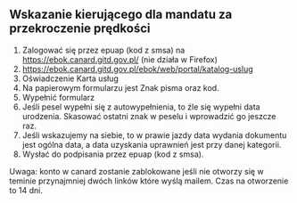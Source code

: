 ## Wskazanie kierującego dla mandatu za przekroczenie prędkości

1. Zalogować się przez epuap (kod z smsa) na https://ebok.canard.gitd.gov.pl/ (nie działa w Firefox)
2. https://ebok.canard.gitd.gov.pl/ebok/web/portal/katalog-uslug
3. Oświadczenie Karta usług
4. Na papierowym formularzu jest Znak pisma oraz kod.
5. Wypełnić formularz
6. Jeśli pesel wypełni się z autowypełnienia, to źle się wypełni data urodzenia. Skasować ostatni znak w peselu i wprowadzić go jeszcze raz.
7. Jeśli wskazujemy na siebie, to w prawie jazdy data wydania dokumentu jest ogólna data, a data uzyskania uprawnień jest przy danej kategorii.
8. Wysłać do podpisania przez epuap (kod z smsa).

Uwaga: konto w canard zostanie zablokowane jeśli nie otworzy się w teminie przynajmniej dwóch linków które wyślą mailem. Czas na otworzenie to 14 dni.
